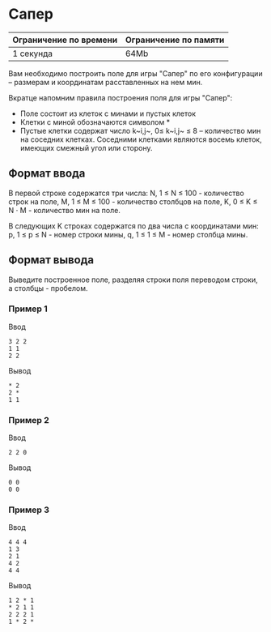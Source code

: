 # Сапер

| Ограничение по времени |  Ограничение по памяти|
|--|--|
| 1 секунда | 64Mb |

Вам необходимо построить поле для игры "Сапер" по его конфигурации – размерам и координатам расставленных на нем мин.

Вкратце напомним правила построения поля для игры "Сапер":

-   Поле состоит из клеток с минами и пустых клеток
-   Клетки с миной обозначаются символом  *
-   Пустые клетки содержат число  k~i,j~, 0≤ k~i,j~  ≤ 8  – количество мин на соседних клетках.  Соседними клетками являются восемь клеток, имеющих смежный угол или сторону.

## Формат ввода

В первой строке содержатся три числа:  N, 1 ≤ N ≤ 100  - количество строк на поле,  M, 1 ≤ M ≤ 100  - количество столбцов на поле,  K, 0 ≤ K ≤ N ⋅ M  - количество мин на поле.  

В следующих  K  строках содержатся по два числа с координатами мин:  p, 1 ≤ p ≤ N  - номер строки мины,  q, 1 ≤ 1 ≤ M  - номер столбца мины.

## Формат вывода

Выведите построенное поле, разделяя строки поля переводом строки, а столбцы - пробелом.

### Пример 1

Ввод

    3 2 2
    1 1
    2 2
    
Вывод

    * 2
    2 *
    1 1

### Пример 2

Ввод

    2 2 0
    
Вывод

    0 0
    0 0


### Пример 3

Ввод

    4 4 4
    1 3
    2 1
    4 2
    4 4
    
Вывод

    1 2 * 1 
    * 2 1 1 
    2 2 2 1 
    1 * 2 * 